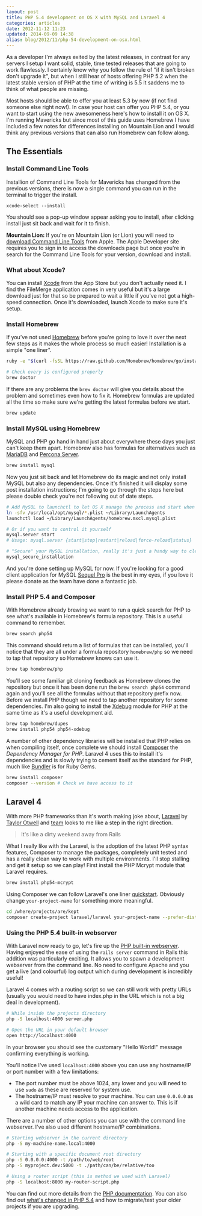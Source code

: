 ```yaml
---
layout: post
title: PHP 5.4 development on OS X with MySQL and Laravel 4
categories: articles
date: 2012-11-12 11:23
updated: 2014-09-09 14:38
alias: blog/2012/11/php-54-development-on-osx.html
---
```


As a developer I'm always exited by the latest releases, in contrast for any servers I setup I want solid, stable, time tested releases that are going to work flawlessly. I certainly know why you follow the rule of "if it isn't broken don't upgrade it", but when I still hear of hosts offering PHP 5.2 when the latest stable version of PHP at the time of writing is 5.5 it saddens me to think of what people are missing.

Most hosts should be able to offer you at least 5.3 by now (if not find someone else right now!). In case your host can offer you PHP 5.4, or you want to start using the new awesomeness here's how to install it on OS X. I'm running Mavericks but since most of this guide uses Homebrew I have included a few notes for differences installing on Mountain Lion and I would think any previous versions that can also run Homebrew can follow along.

## The Essentials

### Install Command Line Tools

Installion of Command Line Tools for Mavericks has changed from the previous versions, there is now a single command you can run in the terminal to trigger the install.

    xcode-select --install

You should see a pop-up window appear asking you to install, after clicking install just sit back and wait for it to finish.

**Mountain Lion:** If you're on Mountain Lion (or Lion) you will need to [download Command Line Tools](https://developer.apple.com/downloads) from Apple. The Apple Developer site requires you to sign in to access the downloads page but once you're in search for the Command Line Tools for your version, download and install.

### What about Xcode?

You can install [Xcode](http://itunes.apple.com/gb/app/xcode/id497799835?mt=12) from the App Store but you don't actually need it. I find the FileMerge application comes in very useful but it's a large download just for that so be prepared to wait a little if you've not got a high-speed connection. Once it's downloaded, launch Xcode to make sure it's setup.

### Install Homebrew

If you’ve not used [Homebrew](http://brew.sh/) before you're going to love it over the next few steps as it makes the whole process so much easier! Installation is a simple "one liner".

```bash
ruby -e "$(curl -fsSL https://raw.github.com/Homebrew/homebrew/go/install)"

# Check every is configured properly
brew doctor
```

If there are any problems the ```brew doctor``` will give you details about the problem and sometimes even how to fix it. Homebrew formulas are updated all the time so make sure we're getting the latest formulas before we start.

```bash
brew update
```

### Install MySQL using Homebrew

MySQL and PHP go hand in hand just about everywhere these days you just can't keep them apart. Homebrew also has formulas for alternatives such as [MariaDB](https://mariadb.org) and [Percona Server](http://www.percona.com/software/percona-server).

```bash
brew install mysql
```
Now you just sit back and let Homebrew do its magic and not only install MySQL but also any dependencies. Once it's finished it will display some post installation instructions; I'm going to go through the steps here but please double check you're not following out of date steps.

```bash
# Add MySQL to launchctl to let OS X manage the process and start when you login
ln -sfv /usr/local/opt/mysql/*.plist ~/Library/LaunchAgents
launchctl load ~/Library/LaunchAgents/homebrew.mxcl.mysql.plist

# Or if you want to control it yourself
mysql.server start
# Usage: mysql.server {start|stop|restart|reload|force-reload|status}

# "Secure" your MySQL installation, really it's just a handy way to clean up defaults and set a root password
mysql_secure_installation
```
And you're done setting up MySQL for now. If you're looking for a good client application for MySQL [Sequel Pro](http://www.sequelpro.com/) is the best in my eyes, if you love it please donate as the team have done a fantastic job.

### Install PHP 5.4 and Composer

With Homebrew already brewing we want to run a quick search for PHP to see what's available in Homebrew's formula repository. This is a useful command to remember.

```bash
brew search php54
```
This command should return a list of formulas that can be installed, you'll notice that they are all under a formula repository `homebrew/php` so we need to tap that repository so Homebrew knows can use it.

```bash
brew tap homebrew/php
```

You'll see some familiar git cloning feedback as Homebrew clones the repository but once it has been done run the `brew search php54` command again and you'll see all the formulas without that repository prefix now. Before we install PHP though we need to tap another repository for some dependencies. I'm also going to install the [Xdebug](http://xdebug.org/) module for PHP at the same time as it's a useful development aid.

```bash
brew tap homebrew/dupes
brew install php54 php54-xdebug
```

A number of other dependency libraries will be installed that PHP relies on when compiling itself, once complete we should install [Composer](http://getcomposer.org/) the _Dependency Manager for PHP_. Laravel 4 uses this to install it's dependencies and is slowly trying to cement itself as the standard for PHP, much like [Bundler](http://gembundler.com/) is for Ruby Gems.

```bash
brew install composer
composer --version # Check we have access to it
```

## Laravel 4
With more PHP frameworks than it's worth making joke about, [Laravel](http://laravel.com) by [Taylor Otwell](https://github.com/taylorotwell) and [team](https://github.com/laravel?tab=members) looks to me like a step in the right direction.

> It's like a dirty weekend away from Rails

What I really like with the Laravel, is the adoption of the latest PHP syntax features, Composer to manage the packages, completely unit tested and has a really clean way to work with multiple environments. I'll stop stalling and get it setup so we can play! First install the PHP Mcrypt module that Laravel requires.

```bash
brew install php54-mcrypt
```

Using Composer we can follow Laravel's one liner [quickstart](http://laravel.com/docs/quick#installation). Obviously change `your-project-name` for something more meaningful.

```bash
cd /where/projects/are/kept
composer create-project laravel/laravel your-project-name --prefer-dist
```

### Using the PHP 5.4 built-in webserver

With Laravel now ready to go, let's fire up the [PHP built-in webserver](http://php.net/manual/features.commandline.webserver.php). Having enjoyed the ease of using the `rails server` command in Rails this addition was particularly exciting. It allows you to spawn a development webserver from the command line. No need to configure Apache and you get a live (and colourful) log output which during development is incredibly useful!

Laravel 4 comes with a routing script so we can still work with pretty URLs (usually you would need to have index.php in the URL which is not a big deal in development).

```bash
# While inside the projects directory
php -S localhost:4000 server.php

# Open the URL in your default browser
open http://localhost:4000
```

In your browser you should see the customary "Hello World!" message confirming everything is working.

You'll notice I've used `localhost:4000` above you can use any hostname/IP or port number with a few limitations:

* The port number must be above 1024, any lower and you will need to use `sudo` as these are reserved for system use.
* The hostname/IP must resolve to your machine. You can use `0.0.0.0` as a wild card to match any IP your machine can answer to. This is if another machine needs access to the application.

There are a number of other options you can use with the command line webserver. I've also used different hostname/IP combinations.

```bash
# Starting webserver in the current directory
php -S my-machine-name.local:4000

# Starting with a specific document root directory
php -S 0.0.0.0:4000 -t /path/to/web/root
php -S myproject.dev:5000 -t ./path/can/be/relative/too

# Using a router script (this is method we used with Laravel)
php -S localhost:8000 my-router-script.php
```
You can find out more details from the [PHP documentation](http://php.net/manual/features.commandline.webserver.php). You can also find out [what's changed in PHP 5.4](http://php.net/manual/migration54.changes.php) and how to migrate/test your older projects if you are upgrading.
